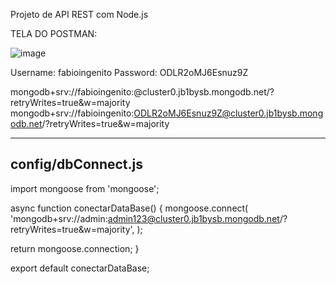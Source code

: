 Projeto de API REST com Node.js

TELA DO POSTMAN:

![image](https://github.com/FabioIngenito/API-NODE/assets/24603753/446be562-b04c-45a5-9779-1e8562770d82)

Username: fabioingenito
Password: ODLR2oMJ6Esnuz9Z

mongodb+srv://fabioingenito:<password>@cluster0.jb1bysb.mongodb.net/?retryWrites=true&w=majority
mongodb+srv://fabioingenito:ODLR2oMJ6Esnuz9Z@cluster0.jb1bysb.mongodb.net/?retryWrites=true&w=majority

---

## config/dbConnect.js

import mongoose from 'mongoose';

async function conectarDataBase() {
mongoose.connect(
'mongodb+srv://admin:admin123@cluster0.jb1bysb.mongodb.net/?retryWrites=true&w=majority',
);

return mongoose.connection;
}

export default conectarDataBase;
